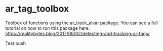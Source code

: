 # ar_tag_toolbox
Toolbox of functions using the ar_track_alvar package. 
You can see a full tutorial on how to run this package here: 
https://realitybytes.blog/2017/06/02/detecting-and-tracking-ar-tags/

Test push